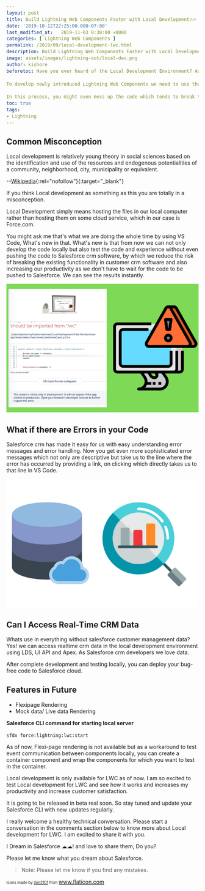 ```yaml
---
layout: post
title: Build Lightning Web Components Faster with Local Development🔥🔥
date: '2019-10-12T22:25:00.000-07:00'
last_modified_at:   2019-11-03 8:30:00 +0000
categories: [ Lightning Web Components ]
permalink: /2019/09/local-development-lwc.html
description: Build Lightning Web Components Faster with Local Development. What's new is that from now we can not only develop the code locally but also test the code and experience without even pushing the code to Salesforce. As we develop code in VS Code we need to push the code each and every time it's changed back to our Salesforce crm Org to test the changes. In this process, you might even mess up the code which tends to break the existing functionality in the crm client relationship management software.
image: assets/images/lightning-out/local-dev.png
author: kishore
beforetoc: Have you ever heard of the Local Development Environment? As a Salesforce Developers, we used to develop our code in either Developer Org, Sandbox or Scratch Org using developer console. 

To develop newly introduced Lightning Web Components we need to use the VS Code or any code editor of our choice though Salesforce highly recommends VS Code. As we develop code in VS Code we need to push the code each and every time it's changed back to our Salesforce Org to test the changes. If we are not satisfied with the changes we have made we need to make necessary changes and push it again,  sometimes it really takes a lot of time for these changes to get deployed and tested. 

In this process, you might even mess up the code which tends to break the existing functionality. Hang on! Local development is her for the rescue.
toc: true
tags:
- Lightning
---
```


## Common Misconception
Local development is relatively young theory in social sciences based on the identification and use of the resources and endogenous potentialities of a community, neighborhood, city, municipality or equivalent.

 --[Wikipedia](https://en.wikipedia.org/wiki/Local_development){:rel="nofollow"}{:target="_blank"}

If you think Local development as something as this you are totally in a misconception.

Local Development simply means hosting the files in our local computer rather than hosting them on some cloud service, which in our case is Force.com.

You might ask me that's what we are doing the whole time by using VS Code, What's new in that. What's new is that from now we can not only develop the code locally but also test the code and experience without even pushing the code to Salesforce crm software, by which we reduce the risk of breaking the existing functionality in customer crm software and also increasing our productivity as we don't have to wait for the code to be pushed to Salesforce. We can see the results instantly.

![Error Messages](/assets/images/lightning-out/error-messages.png)

## What if there are Errors in your Code 
Salesforce crm has made it easy for us with easy understanding error messages and error handling. Now you get even more sophisticated error messages which not only are descriptive but take us to the line where the error has occurred by providing a link, on clicking which directly takes us to that line in VS Code.

![Data](/assets/images/lightning-out/data.png)

## Can I Access Real-Time CRM Data 
Whats use in everything without salesforce customer management data? Yes! we can access realtime crm data in the local development environment using LDS, UI API and Apex. As Salesforce crm developers we love data.

After complete development and testing locally, you can deploy your bug-free code to Salesforce cloud.

## Features in Future 
- Flexipage Rendering
- Mock data/ Live data Rendering

**Salesforce CLI command for starting local server**

`sfdx force:lightning:lwc:start`

As of now, Flexi-page rendering is not available but as a workaround to test event communication between components locally, you can create a container component and wrap the components for which you want to test in the container.

Local development is only available for LWC as of now. I am so excited to test Local development for LWC and see how it works and increases my productivity and increase customer satisfaction.

It is going to be released in beta real soon. So stay tuned and update your Salesforce CLI with new updates regularly.

I really welcome a healthy technical conversation. Please start a conversation in the comments section below to know more about Local development for LWC. I am excited to share it with you. 

I Dream in Salesforce ☁☁! and love to share them,
Do you?

Please let me know what you dream about Salesforce.

>Note: Please let me know if you find any mistakes.


<span style="font-size: x-small;">Icons made by&nbsp;</span><a href="https://www.flaticon.com/%3C?=_(%27authors/%27)?%3Eitim2101" style="font-size: x-small;" title="itim2101">itim2101</a><span style="font-size: x-small;">&nbsp;from&nbsp;</span><a href="https://www.flaticon.com/" style="font-size: x-small;" title="Flaticon">www.flaticon.com</a>